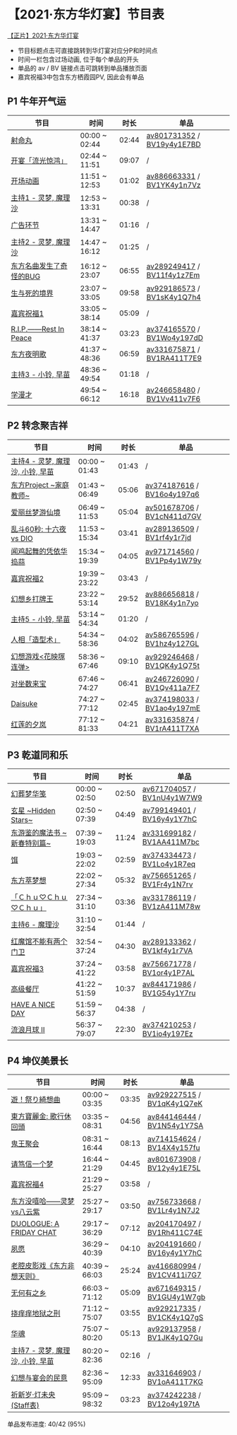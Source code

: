 # 【2021·东方华灯宴】节目表
[【正片】2021·东方华灯宴](https://www.bilibili.com/video/BV1Sy4y1Y773)

- 节目标题点击可直接跳转到华灯宴对应分P和时间点
- 时间一栏包含过场动画, 位于每个单品的开头
- 单品的 av / BV 链接点击可跳转到单品播放页面
- 嘉宾祝福3中包含东方栖霞园PV, 因此会有单品

## P1 牛年开气运
|节目|时间|时长|单品|
|----|----|----|----|
| [射命丸](https://www.bilibili.com/video/BV1Sy4y1Y773?p=1&t=0) | 00:00 ~ 02:44 | 02:44 | [av801731352](https://www.bilibili.com/video/av801731352) / [BV19y4y1E7BD](https://www.bilibili.com/video/BV19y4y1E7BD) |
| [开宴「流光惊鸿」](https://www.bilibili.com/video/BV1Sy4y1Y773?p=1&t=164) | 02:44 ~ 11:51 | 09:07 | / |
| [开场动画](https://www.bilibili.com/video/BV1Sy4y1Y773?p=1&t=711) | 11:51 ~ 12:53 | 01:02 | [av886663331](https://www.bilibili.com/video/av886663331) / [BV1YK4y1n7Vz](https://www.bilibili.com/video/BV1YK4y1n7Vz) |
| [主持1 - 灵梦, 魔理沙](https://www.bilibili.com/video/BV1Sy4y1Y773?p=1&t=773) | 12:53 ~ 13:31 | 00:38 | / |
| [广告环节](https://www.bilibili.com/video/BV1Sy4y1Y773?p=1&t=811) | 13:31 ~ 14:47 | 01:16 | / |
| [主持2 - 灵梦, 魔理沙](https://www.bilibili.com/video/BV1Sy4y1Y773?p=1&t=887) | 14:47 ~ 16:12 | 01:25 | / |
| [东方名曲发生了奇怪的BUG](https://www.bilibili.com/video/BV1Sy4y1Y773?p=1&t=972) | 16:12 ~ 23:07 | 06:55 | [av289249417](https://www.bilibili.com/video/av289249417) / [BV11f4y1z7Em](https://www.bilibili.com/video/BV11f4y1z7Em) |
| [生与死的境界](https://www.bilibili.com/video/BV1Sy4y1Y773?p=1&t=1387) | 23:07 ~ 33:05 | 09:58 | [av929186573](https://www.bilibili.com/video/av929186573) / [BV1sK4y1Q7h4](https://www.bilibili.com/video/BV1sK4y1Q7h4) |
| [嘉宾祝福1](https://www.bilibili.com/video/BV1Sy4y1Y773?p=1&t=1985) | 33:05 ~ 38:14 | 05:09 | / |
| [R.I.P.――Rest In Peace](https://www.bilibili.com/video/BV1Sy4y1Y773?p=1&t=2294) | 38:14 ~ 41:37 | 03:23 | [av374165570](https://www.bilibili.com/video/av374165570) / [BV1Wo4y197dD](https://www.bilibili.com/video/BV1Wo4y197dD) |
| [东方夜明歌](https://www.bilibili.com/video/BV1Sy4y1Y773?p=1&t=2497) | 41:37 ~ 48:36 | 06:59 | [av331675871](https://www.bilibili.com/video/av331675871) / [BV1RA411T7E9](https://www.bilibili.com/video/BV1RA411T7E9) |
| [主持3 - 小铃, 早苗](https://www.bilibili.com/video/BV1Sy4y1Y773?p=1&t=2916) | 48:36 ~ 49:54 | 01:18 | / |
| [学漫才](https://www.bilibili.com/video/BV1Sy4y1Y773?p=1&t=2994) | 49:54 ~ 66:12 | 16:18 | [av246658480](https://www.bilibili.com/video/av246658480) / [BV1Vv411v7F6](https://www.bilibili.com/video/BV1Vv411v7F6) |

## P2 转念聚吉祥
|节目|时间|时长|单品|
|----|----|----|----|
| [主持4 - 灵梦, 魔理沙, 小铃, 早苗](https://www.bilibili.com/video/BV1Sy4y1Y773?p=2&t=0) | 00:00 ~ 01:43 | 01:43 | / |
| [东方Project \~家庭教师~](https://www.bilibili.com/video/BV1Sy4y1Y773?p=2&t=103) | 01:43 ~ 06:49 | 05:06 | [av374187616](https://www.bilibili.com/video/av374187616) / [BV16o4y197q6](https://www.bilibili.com/video/BV16o4y197q6) |
| [爱丽丝梦游仙境](https://www.bilibili.com/video/BV1Sy4y1Y773?p=2&t=409) | 06:49 ~ 11:53 | 05:04 | [av501678706](https://www.bilibili.com/video/av501678706) / [BV1cN411d7GV](https://www.bilibili.com/video/BV1cN411d7GV) |
| [乱斗60秒: 十六夜 vs DIO](https://www.bilibili.com/video/BV1Sy4y1Y773?p=2&t=713) | 11:53 ~ 15:34 | 03:41 | [av289136509](https://www.bilibili.com/video/av289136509) / [BV1rf4y1r7jd](https://www.bilibili.com/video/BV1rf4y1r7jd) |
| [闻鸡起舞的凭依华捣蒜](https://www.bilibili.com/video/BV1Sy4y1Y773?p=2&t=934) | 15:34 ~ 19:39 | 04:05 | [av971714560](https://www.bilibili.com/video/av971714560) / [BV1Pp4y1W79y](https://www.bilibili.com/video/BV1Pp4y1W79y) |
| [嘉宾祝福2](https://www.bilibili.com/video/BV1Sy4y1Y773?p=2&t=1179) | 19:39 ~ 23:22 | 03:43 | / |
| [幻想乡打牌王](https://www.bilibili.com/video/BV1Sy4y1Y773?p=2&t=1402) | 23:22 ~ 53:14 | 29:52 | [av886656818](https://www.bilibili.com/video/av886656818) / [BV18K4y1n7yo](https://www.bilibili.com/video/BV18K4y1n7yo) |
| [主持5 - 小铃, 早苗](https://www.bilibili.com/video/BV1Sy4y1Y773?p=2&t=3194) | 53:14 ~ 54:34 | 01:20 | / |
| [人相「造型术」](https://www.bilibili.com/video/BV1Sy4y1Y773?p=2&t=3274) | 54:34 ~ 58:36 | 04:02 | [av586765596](https://www.bilibili.com/video/av586765596) / [BV1hz4y127GL](https://www.bilibili.com/video/BV1hz4y127GL) |
| [幻想游戏<花映塚连弹>](https://www.bilibili.com/video/BV1Sy4y1Y773?p=2&t=3516) | 58:36 ~ 67:46 | 09:10 | [av929246468](https://www.bilibili.com/video/av929246468) / [BV1QK4y1Q75t](https://www.bilibili.com/video/BV1QK4y1Q75t) |
| [对坐数来宝](https://www.bilibili.com/video/BV1Sy4y1Y773?p=2&t=4066) | 67:46 ~ 74:27 | 06:41 | [av246726090](https://www.bilibili.com/video/av246726090) / [BV1Qv411a7F7](https://www.bilibili.com/video/BV1Qv411a7F7) |
| [Daisuke](https://www.bilibili.com/video/BV1Sy4y1Y773?p=2&t=4467) | 74:27 ~ 77:12 | 02:45 | [av374198033](https://www.bilibili.com/video/av374198033) / [BV1ao4y197mE](https://www.bilibili.com/video/BV1ao4y197mE) |
| [红莲的夕岚](https://www.bilibili.com/video/BV1Sy4y1Y773?p=2&t=4632) | 77:12 ~ 81:33 | 04:21 | [av331635874](https://www.bilibili.com/video/av331635874) / [BV1rA411T7XA](https://www.bilibili.com/video/BV1rA411T7XA) |

## P3 乾道同和乐
|节目|时间|时长|单品|
|----|----|----|----|
| [幻葬梦华笺](https://www.bilibili.com/video/BV1Sy4y1Y773?p=3&t=0) | 00:00 ~ 02:50 | 02:50 | [av671704057](https://www.bilibili.com/video/av671704057) / [BV1nU4y1W7W9](https://www.bilibili.com/video/BV1nU4y1W7W9) |
| [玄星 \~Hidden Stars~](https://www.bilibili.com/video/BV1Sy4y1Y773?p=3&t=170) | 02:50 ~ 07:39 | 04:49 | [av799149401](https://www.bilibili.com/video/av799149401) / [BV16y4y1Y7hC](https://www.bilibili.com/video/BV16y4y1Y7hC) |
| [东游鉴的魔法书 \~新春特别篇~](https://www.bilibili.com/video/BV1Sy4y1Y773?p=3&t=459) | 07:39 ~ 19:03 | 11:24 | [av331699182](https://www.bilibili.com/video/av331699182) / [BV1AA411M7bc](https://www.bilibili.com/video/BV1AA411M7bc) |
| [饵](https://www.bilibili.com/video/BV1Sy4y1Y773?p=3&t=1143) | 19:03 ~ 22:02 | 02:59 | [av374334473](https://www.bilibili.com/video/av374334473) / [BV1Lo4y1R7eq](https://www.bilibili.com/video/BV1Lo4y1R7eq) |
| [东方萃梦想](https://www.bilibili.com/video/BV1Sy4y1Y773?p=3&t=1322) | 22:02 ~ 27:34 | 05:32 | [av756651265](https://www.bilibili.com/video/av756651265) / [BV1Fr4y1N7rv](https://www.bilibili.com/video/BV1Fr4y1N7rv) |
| [「Ｃｈｕ♡Ｃｈｕ♡Ｃｈｕ」](https://www.bilibili.com/video/BV1Sy4y1Y773?p=3&t=1654) | 27:34 ~ 31:10 | 03:36 | [av331786119](https://www.bilibili.com/video/av331786119) / [BV1zA411M78w](https://www.bilibili.com/video/BV1zA411M78w) |
| [主持6 - 魔理沙](https://www.bilibili.com/video/BV1Sy4y1Y773?p=3&t=1870) | 31:10 ~ 32:54 | 01:44 | / |
| [红魔馆不能有两个门卫](https://www.bilibili.com/video/BV1Sy4y1Y773?p=3&t=1974) | 32:54 ~ 37:24 | 04:30 | [av289133362](https://www.bilibili.com/video/av289133362) / [BV1kf4y1r7VA](https://www.bilibili.com/video/BV1kf4y1r7VA) |
| [嘉宾祝福3](https://www.bilibili.com/video/BV1Sy4y1Y773?p=3&t=2244) | 37:24 ~ 41:22 | 03:58 | [av756671778](https://www.bilibili.com/video/av756671778) / [BV1or4y1P7AL](https://www.bilibili.com/video/BV1or4y1P7AL) |
| [高级餐厅](https://www.bilibili.com/video/BV1Sy4y1Y773?p=3&t=2482) | 41:22 ~ 51:59 | 10:37 | [av844171986](https://www.bilibili.com/video/av844171986) / [BV1G54y1Y7ru](https://www.bilibili.com/video/BV1G54y1Y7ru) |
| [HAVE A NICE DAY](https://www.bilibili.com/video/BV1Sy4y1Y773?p=3&t=3119) | 51:59 ~ 56:37 | 04:38 | / |
| [流浪月球 II](https://www.bilibili.com/video/BV1Sy4y1Y773?p=3&t=3397) | 56:37 ~ 79:07 | 22:30 | [av374210253](https://www.bilibili.com/video/av374210253) / [BV1io4y197Ez](https://www.bilibili.com/video/BV1io4y197Ez) |

## P4 坤仪美景长
|节目|时间|时长|单品|
|----|----|----|----|
| [遊！祭り綺想曲](https://www.bilibili.com/video/BV1Sy4y1Y773?p=4&t=0) | 00:00 ~ 03:35 | 03:35 | [av929227515](https://www.bilibili.com/video/av929227515) / [BV1qK4y1Q7eK](https://www.bilibili.com/video/BV1qK4y1Q7eK) |
| [東方寶麗金: 歌行休回頭](https://www.bilibili.com/video/BV1Sy4y1Y773?p=4&t=215) | 03:35 ~ 08:31 | 04:56 | [av844146444](https://www.bilibili.com/video/av844146444) / [BV1N54y1Y7SA](https://www.bilibili.com/video/BV1N54y1Y7SA) |
| [鬼王聚会](https://www.bilibili.com/video/BV1Sy4y1Y773?p=4&t=511) | 08:31 ~ 16:44 | 08:13 | [av714154624](https://www.bilibili.com/video/av714154624) / [BV14X4y157fu](https://www.bilibili.com/video/BV14X4y157fu) |
| [请笃信一个梦](https://www.bilibili.com/video/BV1Sy4y1Y773?p=4&t=1004) | 16:44 ~ 21:29 | 04:45 | [av801673908](https://www.bilibili.com/video/av801673908) / [BV12y4y1E75L](https://www.bilibili.com/video/BV12y4y1E75L) |
| [嘉宾祝福4](https://www.bilibili.com/video/BV1Sy4y1Y773?p=4&t=1289) | 21:29 ~ 25:27 | 03:58 | / |
| [东方没嘻哈――灵梦vs八云紫](https://www.bilibili.com/video/BV1Sy4y1Y773?p=4&t=1527) | 25:27 ~ 29:17 | 03:50 | [av756733668](https://www.bilibili.com/video/av756733668) / [BV1Lr4y1N7J2](https://www.bilibili.com/video/BV1Lr4y1N7J2) |
| [DUOLOGUE: A FRIDAY CHAT](https://www.bilibili.com/video/BV1Sy4y1Y773?p=4&t=1757) | 29:17 ~ 36:29 | 07:12 | [av204170497](https://www.bilibili.com/video/av204170497) / [BV1Rh411C74E](https://www.bilibili.com/video/BV1Rh411C74E) |
| [夙愿](https://www.bilibili.com/video/BV1Sy4y1Y773?p=4&t=2189) | 36:29 ~ 40:39 | 04:10 | [av204191660](https://www.bilibili.com/video/av204191660) / [BV16y4y1Y7hC](https://www.bilibili.com/video/BV16y4y1Y7hC) |
| [老腔皮影戏《东方非想天则》](https://www.bilibili.com/video/BV1Sy4y1Y773?p=4&t=2439) | 40:39 ~ 66:03 | 25:24 | [av416680994](https://www.bilibili.com/video/av416680994) / [BV1CV411i7G7](https://www.bilibili.com/video/BV1CV411i7G7) |
| [无何有之乡](https://www.bilibili.com/video/BV1Sy4y1Y773?p=4&t=3963) | 66:03 ~ 71:12 | 05:09 | [av671649315](https://www.bilibili.com/video/av671649315) / [BV1GU4y1W7gb](https://www.bilibili.com/video/BV1GU4y1W7gb) |
| [挠痒痒地狱之刑](https://www.bilibili.com/video/BV1Sy4y1Y773?p=4&t=4272) | 71:12 ~ 75:07 | 03:55 | [av929217335](https://www.bilibili.com/video/av929217335) / [BV1CK4y1Q7gS](https://www.bilibili.com/video/BV1CK4y1Q7gS) |
| [华魂](https://www.bilibili.com/video/BV1Sy4y1Y773?p=4&t=4507) | 75:07 ~ 80:20 | 05:13 | [av929137958](https://www.bilibili.com/video/av929137958) / [BV1JK4y1Q7Gu](https://www.bilibili.com/video/BV1JK4y1Q7Gu) |
| [主持7 - 灵梦, 魔理沙, 小铃, 早苗](https://www.bilibili.com/video/BV1Sy4y1Y773?p=4&t=4820) | 80:20 ~ 82:36 | 02:16 | / |
| [幻想与宴会的民意](https://www.bilibili.com/video/BV1Sy4y1Y773?p=4&t=4956) | 82:36 ~ 95:09 | 12:33 | [av331646903](https://www.bilibili.com/video/av331646903) / [BV1oA411T7KG](https://www.bilibili.com/video/BV1oA411T7KG) |
| [祈新岁·灯未央 (Staff表)](https://www.bilibili.com/video/BV1Sy4y1Y773?p=4&t=5709) | 95:09 ~ 98:32 | 03:23 | [av374242238](https://www.bilibili.com/video/av374242238) / [BV12o4y197tA](https://www.bilibili.com/video/BV12o4y197tA) |

单品发布进度: 40/42 (95%)